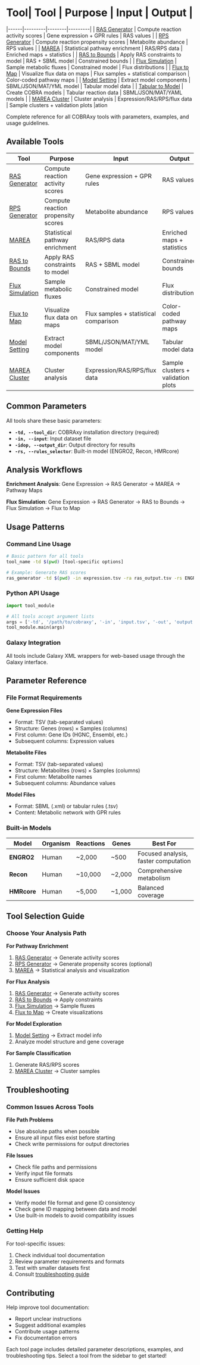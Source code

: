 # Tool| Tool | Purpose | Input | Output |
|------|---------|--------|---------|
| [RAS Generator](ras-generator.md) | Compute reaction activity scores | Gene expression + GPR rules | RAS values |
| [RPS Generator](rps-generator.md) | Compute reaction propensity scores | Metabolite abundance | RPS values |
| [MAREA](marea.md) | Statistical pathway enrichment | RAS/RPS data | Enriched maps + statistics |
| [RAS to Bounds](ras-to-bounds.md) | Apply RAS constraints to model | RAS + SBML model | Constrained bounds |
| [Flux Simulation](flux-simulation.md) | Sample metabolic fluxes | Constrained model | Flux distributions |
| [Flux to Map](flux-to-map.md) | Visualize flux data on maps | Flux samples + statistical comparison | Color-coded pathway maps |
| [Model Setting](metabolic-model-setting.md) | Extract model components | SBML/JSON/MAT/YML model | Tabular model data |
| [Tabular to Model](tabular-to-model.md) | Create COBRA models | Tabular reaction data | SBML/JSON/MAT/YAML models |
| [MAREA Cluster](marea-cluster.md) | Cluster analysis | Expression/RAS/RPS/flux data | Sample clusters + validation plots |ation

Complete reference for all COBRAxy tools with parameters, examples, and usage guidelines.

## Available Tools

| Tool | Purpose | Input | Output |
|------|---------|--------|--------|
| [RAS Generator](ras-generator.md) | Compute reaction activity scores | Gene expression + GPR rules | RAS values |
| [RPS Generator](rps-generator.md) | Compute reaction propensity scores | Metabolite abundance | RPS values |
| [MAREA](marea.md) | Statistical pathway enrichment | RAS/RPS data | Enriched maps + statistics |
| [RAS to Bounds](ras-to-bounds.md) | Apply RAS constraints to model | RAS + SBML model | Constrained bounds |
| [Flux Simulation](flux-simulation.md) | Sample metabolic fluxes | Constrained model | Flux distributions |
| [Flux to Map](flux-to-map.md) | Visualize flux data on maps | Flux samples + statistical comparison | Color-coded pathway maps |
| [Model Setting](metabolic-model-setting.md) | Extract model components | SBML/JSON/MAT/YML model | Tabular model data |
| [MAREA Cluster](marea-cluster.md) | Cluster analysis | Expression/RAS/RPS/flux data | Sample clusters + validation plots |

## Common Parameters

All tools share these basic parameters:

- **`-td, --tool_dir`**: COBRAxy installation directory (required)
- **`-in, --input`**: Input dataset file
- **`-idop, --output_dir`**: Output directory for results
- **`-rs, --rules_selector`**: Built-in model (ENGRO2, Recon, HMRcore)

## Analysis Workflows

**Enrichment Analysis**: Gene Expression → RAS Generator → MAREA → Pathway Maps

**Flux Simulation**: Gene Expression → RAS Generator → RAS to Bounds → Flux Simulation → Flux to Map

## Usage Patterns

### Command Line Usage
```bash
# Basic pattern for all tools
tool_name -td $(pwd) [tool-specific options]

# Example: Generate RAS scores
ras_generator -td $(pwd) -in expression.tsv -ra ras_output.tsv -rs ENGRO2
```

### Python API Usage
```python
import tool_module

# All tools accept argument lists
args = ['-td', '/path/to/cobraxy', '-in', 'input.tsv', '-out', 'output.tsv']
tool_module.main(args)
```

### Galaxy Integration
All tools include Galaxy XML wrappers for web-based usage through the Galaxy interface.

## Parameter Reference

### File Format Requirements

**Gene Expression Files**
- Format: TSV (tab-separated values)
- Structure: Genes (rows) × Samples (columns)
- First column: Gene IDs (HGNC, Ensembl, etc.)
- Subsequent columns: Expression values

**Metabolite Files**
- Format: TSV (tab-separated values)  
- Structure: Metabolites (rows) × Samples (columns)
- First column: Metabolite names
- Subsequent columns: Abundance values

**Model Files**
- Format: SBML (.xml) or tabular rules (.tsv)
- Content: Metabolic network with GPR rules

### Built-in Models

| Model | Organism | Reactions | Genes | Best For |
|-------|----------|-----------|-------|----------|
| **ENGRO2** | Human | ~2,000 | ~500 | Focused analysis, faster computation |
| **Recon** | Human | ~10,000 | ~2,000 | Comprehensive metabolism |
| **HMRcore** | Human | ~5,000 | ~1,000 | Balanced coverage |

## Tool Selection Guide

### Choose Your Analysis Path

**For Pathway Enrichment**
1. [RAS Generator](ras-generator.md) → Generate activity scores
2. [RPS Generator](rps-generator.md) → Generate propensity scores (optional)
3. [MAREA](marea.md) → Statistical analysis and visualization

**For Flux Analysis**  
1. [RAS Generator](ras-generator.md) → Generate activity scores
2. [RAS to Bounds](ras-to-bounds.md) → Apply constraints
3. [Flux Simulation](flux-simulation.md) → Sample fluxes
4. [Flux to Map](flux-to-map.md) → Create visualizations

**For Model Exploration**
1. [Model Setting](metabolic-model-setting.md) → Extract model info
2. Analyze model structure and gene coverage

**For Sample Classification**
1. Generate RAS/RPS scores
2. [MAREA Cluster](marea-cluster.md) → Cluster samples



## Troubleshooting

### Common Issues Across Tools

**File Path Problems**
- Use absolute paths when possible
- Ensure all input files exist before starting
- Check write permissions for output directories

**File Issues**
- Check file paths and permissions
- Verify input file formats
- Ensure sufficient disk space

**Model Issues**
- Verify model file format and gene ID consistency
- Check gene ID mapping between data and model
- Use built-in models to avoid compatibility issues

### Getting Help

For tool-specific issues:
1. Check individual tool documentation
2. Review parameter requirements and formats
3. Test with smaller datasets first
4. Consult [troubleshooting guide](../troubleshooting.md)

## Contributing

Help improve tool documentation:
- Report unclear instructions
- Suggest additional examples
- Contribute usage patterns
- Fix documentation errors

Each tool page includes detailed parameter descriptions, examples, and troubleshooting tips. Select a tool from the sidebar to get started!